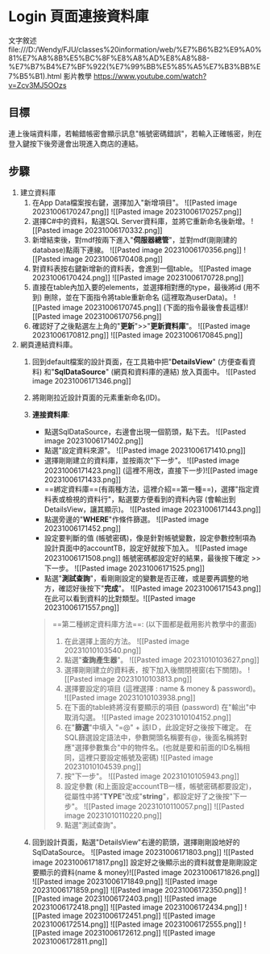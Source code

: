 # Login 頁面連接資料庫

文字敘述 file:///D:/Wendy/FJU/classes%20information/web/%E7%B6%B2%E9%A0%81%E7%A8%8B%E5%BC%8F%E8%A8%AD%E8%A8%88-%E7%B7%B4%E7%BF%922(%E7%99%BB%E5%85%A5%E7%B3%BB%E7%B5%B1).html
影片教學 https://www.youtube.com/watch?v=Zcv3MJ5OOzs

## 目標

連上後端資料庫，若輸錯帳密會顯示訊息"帳號密碼錯誤"，若輸入正確帳密，則在登入鍵按下後旁邊會出現進入商店的連結。

## 步驟

1. 建立資料庫
	1. 在App Data檔案按右鍵，選擇加入"新增項目"。
		![[Pasted image 20231006170247.png]]
		![[Pasted image 20231006170257.png]]
	2. 選擇C#中的資料，點選SQL Server資料庫，並將它重新命名後新增。
		![[Pasted image 20231006170332.png]]
	3. 新增結束後，對mdf按兩下進入"**伺服器總管**"，並對mdf(剛剛建的database)點兩下連線。
		![[Pasted image 20231006170356.png]]
		![[Pasted image 20231006170408.png]]
	4. 對資料表按右鍵新增新的資料表，會進到一個table。
		![[Pasted image 20231006170424.png]]
		![[Pasted image 20231006170728.png]]
	5.  直接在table內加入要的elements，並選擇相對應的type，最後將id (用不到) 刪除，並在下面指令將table重新命名 (這裡取為userData)。
		![[Pasted image 20231006170745.png]]
		(下面的指令最後會長這樣)![[Pasted image 20231006170756.png]]
	6. 確認好了之後點選左上角的"**更新**">>"**更新資料庫**"。
		![[Pasted image 20231006170812.png]]
		![[Pasted image 20231006170845.png]]
2. 網頁連結資料庫。
	1. 回到default檔案的設計頁面，在工具箱中把"**DetailsView**" (方便查看資料) 和"**SqlDataSource**" (網頁和資料庫的連結) 放入頁面中。
		![[Pasted image 20231006171346.png]]
	2. 將剛剛拉近設計頁面的元素重新命名(ID)。
	3. **連接資料庫**: 
		* 點選SqlDataSource，右邊會出現一個箭頭，點下去。
			![[Pasted image 20231006171402.png]]
		* 點選"設定資料來源"。
			![[Pasted image 20231006171410.png]]
		* 選擇剛剛建立的資料庫，並按兩次"下一步"。
			![[Pasted image 20231006171423.png]]
			(這裡不用改，直接下一步)![[Pasted image 20231006171433.png]]
		* ==綁定資料庫==(有兩種方法，這裡介紹==第一種==)，選擇"指定資料表或檢視的資料行"，點選要方便看到的資料內容 (會輸出到DetailsView，讓其顯示)。
			![[Pasted image 20231006171443.png]]
		* 點選旁邊的"**WHERE**"作條件篩選。
			![[Pasted image 20231006171452.png]]
		* 設定要判斷的值 (帳號密碼)，像是針對帳號變數，設定參數控制項為設計頁面中的accountTB，設定好就按下加入。
			![[Pasted image 20231006171508.png]]
			帳號密碼都設定好的結果，最後按下確定 >> 下一步。
			![[Pasted image 20231006171525.png]]
		* 點選"**測試查詢**"，看剛剛設定的變數是否正確，或是要再調整的地方，確認好後按下"**完成**"。
			![[Pasted image 20231006171543.png]]
			在此可以看到資料的比對類型。![[Pasted image 20231006171557.png]]
		> 	==第二種綁定資料庫方法==: (以下圖都是截用影片教學中的畫面)
		> 	1. 在此選擇上面的方法。
		> 		![[Pasted image 20231010103540.png]]
		> 	2. 點選"**查詢產生器**"。
		> 		![[Pasted image 20231010103627.png]]
		> 	3. 選擇剛剛建立的資料表，按下加入後關閉視窗(右下關閉)。
		> 		![[Pasted image 20231010103813.png]]
		> 	4. 選擇要設定的項目 (這裡選擇 : name & money & password)。
		> 		![[Pasted image 20231010103938.png]]
		> 	5. 在下面的table終將沒有要顯示的項目 (password) 在"輸出"中取消勾選。
		> 		![[Pasted image 20231010104152.png]]
		> 	6. 在"**篩選**"中填入 "=@" + 該IＤ，此設定好之後按下確定。
		> 		在SQL篩選設定語法中，參數開頭名稱要有@，後面名稱將對應"選擇參數集合"中的物件名。(也就是要和前面的ID名稱相同，這裡只要設定帳號及密碼)
		> 		![[Pasted image 20231010104539.png]]
		> 	7. 按"下一步"。
		> 		![[Pasted image 20231010105943.png]]
		> 	8. 設定參數 (和上面設定accountTB一樣，帳號密碼都要設定)，從屬性中將"**TYPE**"改成"**string**"，都設定好了之後按"下一步"。
		> 		![[Pasted image 20231010110057.png]]
		> 		![[Pasted image 20231010110220.png]]
		> 	9. 點選"測試查詢"。

	4. 回到設計頁面，點選"DetailsView"右邊的箭頭，選擇剛剛設地好的SqlDataSource。
		![[Pasted image 20231006171803.png]]
		![[Pasted image 20231006171817.png]]
		設定好之後顯示出的資料就會是剛剛設定要顯示的資料(name & money)![[Pasted image 20231006171826.png]]
![[Pasted image 20231006171849.png]]
![[Pasted image 20231006171859.png]]
![[Pasted image 20231006172350.png]]
![[Pasted image 20231006172403.png]]
![[Pasted image 20231006172418.png]]
![[Pasted image 20231006172434.png]]
![[Pasted image 20231006172451.png]]
![[Pasted image 20231006172514.png]]
![[Pasted image 20231006172555.png]]
![[Pasted image 20231006172612.png]]
![[Pasted image 20231006172811.png]]
